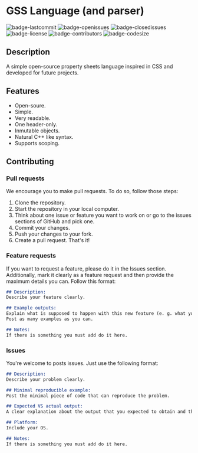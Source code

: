# GSS Language (and parser)
![badge-lastcommit](https://img.shields.io/github/last-commit/GaryNLOL/GSS-Language?style=for-the-badge)
![badge-openissues](https://img.shields.io/github/issues-raw/GaryNLOL/GSS-Language?style=for-the-badge)
![badge-closedissues](https://img.shields.io/github/issues-closed-raw/GaryNLOL/GSS-Language?style=for-the-badge)
![badge-license](https://img.shields.io/github/license/GaryNLOL/GSS-Language?style=for-the-badge)
![badge-contributors](https://img.shields.io/github/contributors/GaryNLOL/GSS-Language?style=for-the-badge)
![badge-codesize](https://img.shields.io/github/languages/code-size/GaryNLOL/GSS-Language?style=for-the-badge)

## Description
A simple open-source property sheets language inspired in CSS and developed for future projects.

## Features
- Open-soure.
- Simple.
- Very readable.
- One header-only.
- Inmutable objects.
- Natural C++ like syntax.
- Supports scoping.

## Contributing
### Pull requests
We encourage you to make pull requests. To do so, follow those steps:
1. Clone the repository.
2. Start the repository in your local computer.
3. Think about one issue or feature you want to work on or go to the issues sections of GitHub and pick one.
4. Commit your changes.
5. Push your changes to your fork.
6. Create a pull request.
That's it!

### Feature requests
If you want to request a feature, please do it in the Issues section. Additionally, mark it clearly as a feature request and then provide the maximum details you can. Follow this format:
```markdown
## Description:
Describe your feature clearly.

## Example outputs:
Explain what is supposed to happen with this new feature (e. g. what your function should return when is called).
Post as many examples as you can.

## Notes:
If there is something you must add do it here.
```

### Issues
You're welcome to posts issues. Just use the following format:
```markdown
## Description:
Describe your problem clearly.

## Minimal reproducible example:
Post the minimal piece of code that can reproduce the problem.

## Expected VS actual output:
A clear explanation about the output that you expected to obtain and the output you obtained.

## Platform:
Include your OS.

## Notes:
If there is something you must add do it here.
```
